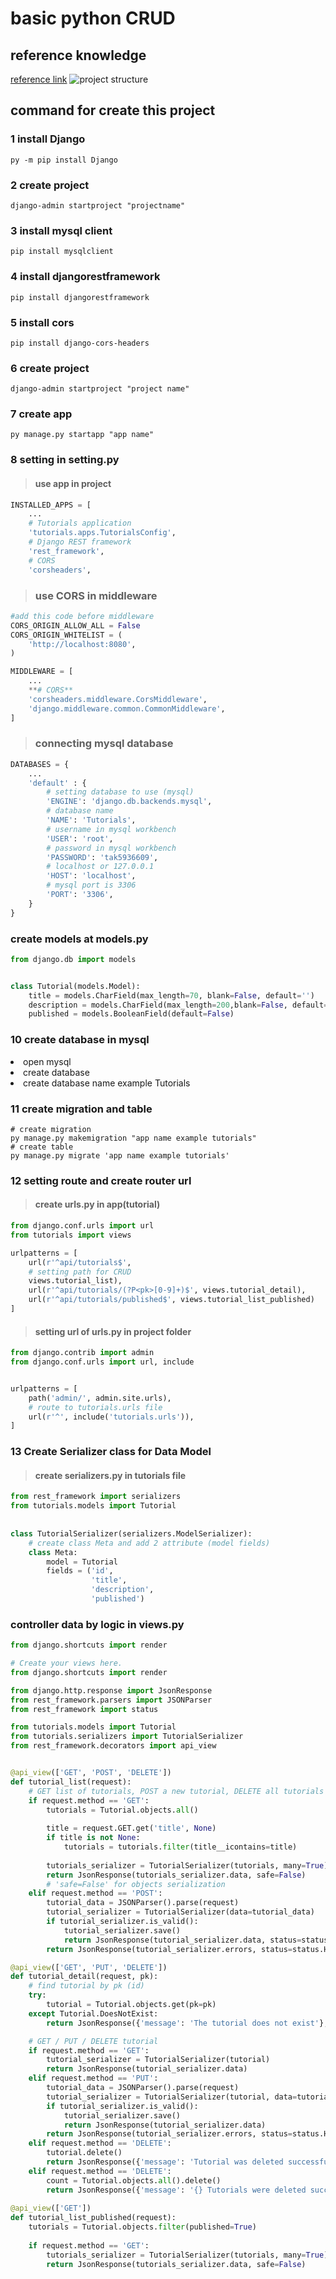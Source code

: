 # basic python CRUD

## reference knowledge
[reference link](https://bezkoder.com/django-crud-mysql-rest-framework/)
![project structure](https://bezkoder.com/wp-content/uploads/2020/03/django-mysql-crud-rest-framework-example-project-structure.png)

## command for create this project
### 1 install Django
```
py -m pip install Django
```
### 2 create project 
```
django-admin startproject "projectname"
```
### 3 install mysql client
```
pip install mysqlclient
```
### 4 install djangorestframework
```
pip install djangorestframework
```
### 5 install cors
```
pip install django-cors-headers
```
### 6 create project
```
django-admin startproject "project name"
```
### 7 create app
```
py manage.py startapp "app name"
```
### 8 setting in setting.py

> #### use app in project
```python
INSTALLED_APPS = [ 
    ... 
    # Tutorials application 
    'tutorials.apps.TutorialsConfig',
    # Django REST framework 
    'rest_framework',
    # CORS
    'corsheaders',
```

> ### use CORS in middleware
```python
#add this code before middleware
CORS_ORIGIN_ALLOW_ALL = False
CORS_ORIGIN_WHITELIST = (
    'http://localhost:8080',
)

MIDDLEWARE = [ 
    ... 
    **# CORS** 
    'corsheaders.middleware.CorsMiddleware',
    'django.middleware.common.CommonMiddleware',
]
```

> ### connecting mysql database
```python
DATABASES = { 
    ... 
    'default' : {
        # setting database to use (mysql)
        'ENGINE': 'django.db.backends.mysql',
        # database name
        'NAME': 'Tutorials',
        # username in mysql workbench
        'USER': 'root',
        # password in mysql workbench
        'PASSWORD': 'tak5936609',
        # localhost or 127.0.0.1
        'HOST': 'localhost',
        # mysql port is 3306
        'PORT': '3306',
    }
}
```

### create models at models.py
```python
from django.db import models


class Tutorial(models.Model):
    title = models.CharField(max_length=70, blank=False, default='')
    description = models.CharField(max_length=200,blank=False, default='')
    published = models.BooleanField(default=False)
```
### 10 create database in mysql
<li> open mysql 
<li> create database
<li> create database name example Tutorials

### 11 create migration and table
```
# create migration
py manage.py makemigration "app name example tutorials"
# create table
py manage.py migrate 'app name example tutorials' 
```

### 12 setting route and create router url

>#### create urls.py in app(tutorial)
```python
from django.conf.urls import url 
from tutorials import views 

urlpatterns = [ 
    url(r'^api/tutorials$', 
    # setting path for CRUD
    views.tutorial_list),
    url(r'^api/tutorials/(?P<pk>[0-9]+)$', views.tutorial_detail),
    url(r'^api/tutorials/published$', views.tutorial_list_published)
]
```
> #### setting url of urls.py  in project folder

```python 
from django.contrib import admin
from django.conf.urls import url, include 


urlpatterns = [
    path('admin/', admin.site.urls),
    # route to tutorials.urls file 
    url(r'^', include('tutorials.urls')),
]
```

### 13 Create Serializer class for Data Model
> #### create serializers.py in tutorials file
```python 
from rest_framework import serializers 
from tutorials.models import Tutorial
 
 
class TutorialSerializer(serializers.ModelSerializer):
    # create class Meta and add 2 attribute (model fields)
    class Meta:
        model = Tutorial
        fields = ('id',
                  'title',
                  'description',
                  'published')
```
### controller data by logic in views.py 

```python
from django.shortcuts import render

# Create your views here.
from django.shortcuts import render

from django.http.response import JsonResponse
from rest_framework.parsers import JSONParser 
from rest_framework import status

from tutorials.models import Tutorial
from tutorials.serializers import TutorialSerializer
from rest_framework.decorators import api_view


@api_view(['GET', 'POST', 'DELETE'])
def tutorial_list(request):
    # GET list of tutorials, POST a new tutorial, DELETE all tutorials
    if request.method == 'GET':
        tutorials = Tutorial.objects.all()
        
        title = request.GET.get('title', None)
        if title is not None:
            tutorials = tutorials.filter(title__icontains=title)
        
        tutorials_serializer = TutorialSerializer(tutorials, many=True)
        return JsonResponse(tutorials_serializer.data, safe=False)
        # 'safe=False' for objects serialization
    elif request.method == 'POST':
        tutorial_data = JSONParser().parse(request)
        tutorial_serializer = TutorialSerializer(data=tutorial_data)
        if tutorial_serializer.is_valid():
            tutorial_serializer.save()
            return JsonResponse(tutorial_serializer.data, status=status.HTTP_201_CREATED) 
        return JsonResponse(tutorial_serializer.errors, status=status.HTTP_400_BAD_REQUEST)

@api_view(['GET', 'PUT', 'DELETE'])
def tutorial_detail(request, pk):
    # find tutorial by pk (id)
    try: 
        tutorial = Tutorial.objects.get(pk=pk) 
    except Tutorial.DoesNotExist: 
        return JsonResponse({'message': 'The tutorial does not exist'}, status=status.HTTP_404_NOT_FOUND) 

    # GET / PUT / DELETE tutorial
    if request.method == 'GET': 
        tutorial_serializer = TutorialSerializer(tutorial) 
        return JsonResponse(tutorial_serializer.data) 
    elif request.method == 'PUT': 
        tutorial_data = JSONParser().parse(request) 
        tutorial_serializer = TutorialSerializer(tutorial, data=tutorial_data) 
        if tutorial_serializer.is_valid(): 
            tutorial_serializer.save() 
            return JsonResponse(tutorial_serializer.data) 
        return JsonResponse(tutorial_serializer.errors, status=status.HTTP_400_BAD_REQUEST)
    elif request.method == 'DELETE': 
        tutorial.delete() 
        return JsonResponse({'message': 'Tutorial was deleted successfully!'}, status=status.HTTP_204_NO_CONTENT)
    elif request.method == 'DELETE':
        count = Tutorial.objects.all().delete()
        return JsonResponse({'message': '{} Tutorials were deleted successfully!'.format(count[0])}, status=status.HTTP_204_NO_CONTENT)
    
@api_view(['GET'])
def tutorial_list_published(request):
    tutorials = Tutorial.objects.filter(published=True)
        
    if request.method == 'GET': 
        tutorials_serializer = TutorialSerializer(tutorials, many=True)
        return JsonResponse(tutorials_serializer.data, safe=False)
```

